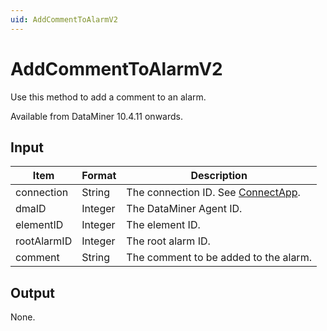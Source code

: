 ```yaml
---
uid: AddCommentToAlarmV2
---
```


# AddCommentToAlarmV2

Use this method to add a comment to an alarm.

Available from DataMiner 10.4.11 onwards.

## Input

| Item        | Format  | Description |
|-------------|---------|-------------|
| connection  | String  | The connection ID. See [ConnectApp](xref:ConnectApp). |
| dmaID       | Integer | The DataMiner Agent ID. |
| elementID   | Integer | The element ID. |
| rootAlarmID | Integer | The root alarm ID. |
| comment     | String  | The comment to be added to the alarm. |

## Output

None.
